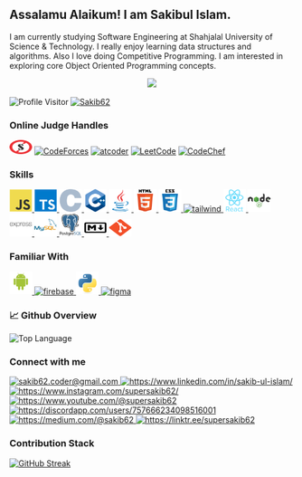 <h2>
    Assalamu Alaikum!
    I am Sakibul Islam.
</h2>

<p>
    I am currently studying Software Engineering at Shahjalal University of Science & Technology. I really enjoy learning data structures and algorithms. Also I love doing Competitive Programming. I am interested in exploring core Object Oriented Programming concepts.
</p>

<p align="center">
  <a href="https://github.com/DenverCoder1/readme-typing-svg"><img src="https://readme-typing-svg.herokuapp.com?lines=Student+at+SWE+,+SUST;Competitive+Programming;DS%20|%20Algorithm%20|%20OOP%20;&center=true" >
  </a>
</p>

![Profile Visitor](https://komarev.com/ghpvc/?username=sakib62&label=Profile%20Views&color=blue&style=plastic)
[![Sakib62](https://img.shields.io/badge/Profile-Summary-red?style=plastic&labelColor=grey)](https://profile-summary-for-github.com/user/Sakib62)

<h3> Online Judge Handles </h3>

[<img src="https://github.com/stopstalk/media-resources/blob/master/stopstalk-small-colored.svg" width="40" height="25" alt="StopStalk" />](https://www.stopstalk.com/user/profile/Sakib_62)
[<img src="https://cp-logo.vercel.app/codeforces/sakib62?logo=true" alt="CodeForces" />](https://codeforces.com/profile/sakib62)
[<img src="https://cp-logo.vercel.app/atcoder/sakib62?logo=true" alt="atcoder" />](https://atcoder.jp/users/sakib62)
[<img src="https://cp-logo.vercel.app/leetcode/sakib62?logo=true" alt="LeetCode" />](https://leetcode.com/Sakib62/)
[<img src="https://cp-logo.vercel.app/codechef/sakib62?logo=true" alt="CodeChef" />](https://www.codechef.com/users/sakib62)

<h3> Skills </h3>

<a href="https://developer.mozilla.org/en-US/docs/Web/JavaScript" target="_blank" rel="noreferrer"> <img src="https://raw.githubusercontent.com/devicons/devicon/master/icons/javascript/javascript-original.svg" alt="javascript" width="40" height="40"/> </a>
<a href="https://www.typescriptlang.org/" target="_blank" rel="noreferrer"> <img src="https://raw.githubusercontent.com/devicons/devicon/master/icons/typescript/typescript-original.svg" alt="typescript" width="40" height="40"/> </a>
<a href="https://www.cprogramming.com/" target="_blank" rel="noreferrer"> <img src="https://raw.githubusercontent.com/devicons/devicon/master/icons/c/c-original.svg" alt="c" width="40" height="40"/> </a> 
<a href="https://www.w3schools.com/cpp/" target="_blank" rel="noreferrer"> <img src="https://raw.githubusercontent.com/devicons/devicon/master/icons/cplusplus/cplusplus-original.svg" alt="cplusplus" width="40" height="40"/> </a>
<a href="https://www.java.com" target="_blank" rel="noreferrer"> <img src="https://raw.githubusercontent.com/devicons/devicon/master/icons/java/java-original.svg" alt="java" width="40" height="40"/> </a>
<a href="https://www.w3.org/html/" target="_blank" rel="noreferrer"> <img src="https://raw.githubusercontent.com/devicons/devicon/master/icons/html5/html5-original-wordmark.svg" alt="html5" width="40" height="40"/> </a> 
<a href="https://www.w3schools.com/css/" target="_blank" rel="noreferrer"> <img src="https://raw.githubusercontent.com/devicons/devicon/master/icons/css3/css3-original-wordmark.svg" alt="css3" width="40" height="40"/> </a>
<a href="https://tailwindcss.com/" target="_blank" rel="noreferrer"> <img src="https://www.vectorlogo.zone/logos/tailwindcss/tailwindcss-icon.svg" alt="tailwind" width="40" height="40"/> </a>
<a href="https://reactjs.org/" target="_blank" rel="noreferrer"> <img src="https://raw.githubusercontent.com/devicons/devicon/master/icons/react/react-original-wordmark.svg" alt="react" width="40" height="40"/> </a>
<a href="https://nodejs.org" target="_blank" rel="noreferrer"> <img src="https://raw.githubusercontent.com/devicons/devicon/master/icons/nodejs/nodejs-original-wordmark.svg" alt="nodejs" width="40" height="40"/> </a>
<a href="https://expressjs.com" target="_blank" rel="noreferrer"> <img src="https://raw.githubusercontent.com/devicons/devicon/master/icons/express/express-original-wordmark.svg" alt="express" width="40" height="40"/> </a> 
<a href="https://www.mysql.com/" target="_blank" rel="noreferrer"> <img src="https://raw.githubusercontent.com/devicons/devicon/master/icons/mysql/mysql-original-wordmark.svg" alt="mysql" width="40" height="40"/> </a> 
<a href="https://www.postgresql.org" target="_blank" rel="noreferrer"> <img src="https://raw.githubusercontent.com/devicons/devicon/master/icons/postgresql/postgresql-original-wordmark.svg" alt="postgresql" width="40" height="40"/> </a> 
<a href="https://www.markdownguide.org/" target="_blank" rel="noreferrer"> <img src="https://github.com/devicons/devicon/blob/master/icons/markdown/markdown-original.svg" alt="markdown" width="40" height="30" /> </a>
<a href="https://git-scm.com/" target="_blank" rel="noreferrer"> <img src="https://github.com/devicons/devicon/blob/master/icons/git/git-original.svg" alt="git" width="40" height="30" /> </a>
<!--<a href="https://nestjs.com/" target="_blank" rel="noreferrer"> <img src="https://raw.githubusercontent.com/devicons/devicon/master/icons/nestjs/nestjs-plain.svg" alt="nestjs" width="40" height="40"/> </a> -->

<h3> Familiar With </h3>

<a href="https://developer.android.com" target="_blank" rel="noreferrer"> <img src="https://raw.githubusercontent.com/devicons/devicon/master/icons/android/android-original-wordmark.svg" alt="android" width="40" height="40"/> </a>
<a href="https://firebase.google.com/" target="_blank" rel="noreferrer"> <img src="https://www.vectorlogo.zone/logos/firebase/firebase-icon.svg" alt="firebase" width="40" height="40"/> </a>
<a href="https://www.python.org" target="_blank" rel="noreferrer"> <img src="https://raw.githubusercontent.com/devicons/devicon/master/icons/python/python-original.svg" alt="python" width="40" height="40"/> </a>
<a href="https://www.figma.com/" target="_blank" rel="noreferrer"> <img src="https://www.vectorlogo.zone/logos/figma/figma-icon.svg" alt="figma" width="40" height="30" /> </a>

<h3>📈 Github Overview </h3>

![Top Language](https://github-readme-stats.vercel.app/api/top-langs/?username=sakib62&layout=compact&langs_count=8&theme=chartreuse-dark&hide_border=true&count_private=true)
<!-- <p>&nbsp;<img align="center" src="https://github-readme-stats.vercel.app/api?username=sakib62&show_icons=true&locale=en" alt="sakib62" /></p> -->

<h3> Connect with me </h3>

  <a href="mailto:sakib62.coder@gmail.com" target="_blank">
    <img src="https://github.com/maurodesouza/profile-readme-generator/blob/main/src/assets/icons/social/gmail/default.svg" width="40" height="30" alt="sakib62.coder@gmail.com"  />
  </a>
  <a href="https://www.linkedin.com/in/sakib-ul-islam/" target="_blank">
    <img src="https://github.com/maurodesouza/profile-readme-generator/blob/main/src/assets/icons/social/linkedin/default.svg" width="40" height="30" alt="https://www.linkedin.com/in/sakib-ul-islam/"  />
  </a>
  <a href="https://www.instagram.com/supersakib62/" target="_blank">
    <img src="https://github.com/maurodesouza/profile-readme-generator/blob/main/src/assets/icons/social/instagram/default.svg" width="40" height="30" alt="https://www.instagram.com/supersakib62/"  />
  </a>
  <a href="https://www.youtube.com/@supersakib62" target="_blank">
    <img src="https://github.com/maurodesouza/profile-readme-generator/blob/main/src/assets/icons/social/youtube/default.svg" width="40" height="30" alt="https://www.youtube.com/@supersakib62"  />
  </a>
  <a href="https://discordapp.com/users/757666234098516001" target="_blank">
    <img src="https://github.com/maurodesouza/profile-readme-generator/blob/main/src/assets/icons/social/discord/default.svg" width="40" height="30" alt="https://discordapp.com/users/757666234098516001"  />
  </a>
  <a href="https://medium.com/@sakib62" target="_blank">
    <img src="https://github.com/maurodesouza/profile-readme-generator/blob/main/src/assets/icons/social/medium/default.svg" width="40" height="30" alt="https://medium.com/@sakib62"  />
  </a>
  <a href="https://linktr.ee/supersakib62" target="_blank">
    <img src="https://github.com/maurodesouza/profile-readme-generator/blob/main/src/assets/icons/social/linktree/default.svg" width="40" height="30" alt="https://linktr.ee/supersakib62"  />
  </a>
                                                                                                      
<h3> Contribution Stack </h3>

[![GitHub Streak](https://streak-stats.demolab.com/?user=Sakib62&theme=nightowl&count_private=true&currStreakNum=2FD3EB&fire=red&sideLabels=pink)](https://git.io/streak-stats)
